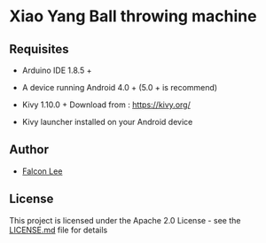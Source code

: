 # Xiao Yang Ball throwing machine

## Requisites

* Arduino IDE 1.8.5 +

*  A device running Android 4.0 + (5.0 + is recommend)
*  Kivy 1.10.0 + Download from : https://kivy.org/
*  Kivy launcher installed on your Android device

## Author

* [Falcon Lee](https://github.com/FalconLee1011)


## License

This project is licensed under the Apache 2.0 License - see the [LICENSE.md](LICENSE.md) file for details
